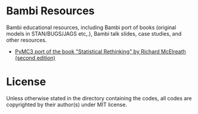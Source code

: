 # Bambi Resources
Bambi educational resources, including Bambi port of books (original models in STAN/BUGS/JAGS etc,.), Bambi talk slides, case studies, and other resources.

-  [PyMC3 port of the book "Statistical Rethinking" by Richard McElreath (second edition)](https://github.com/bambinos/resources/tree/master/Rethinking)


# License
Unless otherwise stated in the directory containing the codes, all codes are copyrighted by their author(s) under MIT license.

